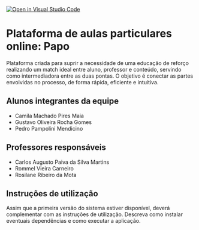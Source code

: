 [![Open in Visual Studio Code](https://classroom.github.com/assets/open-in-vscode-f059dc9a6f8d3a56e377f745f24479a46679e63a5d9fe6f495e02850cd0d8118.svg)](https://classroom.github.com/online_ide?assignment_repo_id=452384&assignment_repo_type=GroupAssignmentRepo)
# Plataforma de aulas particulares online: Papo

Plataforma criada para suprir a necessidade de uma educação de reforço realizando um match ideal entre aluno, professor e conteúdo, servindo como intermediadora entre as duas pontas. O objetivo é conectar as partes envolvidas no processo, de forma rápida, eficiente e intuitiva.

## Alunos integrantes da equipe

* Camila Machado Pires Maia
* Gustavo Oliveira Rocha Gomes
* Pedro Pampolini Mendicino

## Professores responsáveis

* Carlos Augusto Paiva da Silva Martins
* Rommel Vieira Carneiro
* Rosilane Ribeiro da Mota

## Instruções de utilização

Assim que a primeira versão do sistema estiver disponível, deverá complementar com as instruções de utilização. Descreva como instalar eventuais dependências e como executar a aplicação.
